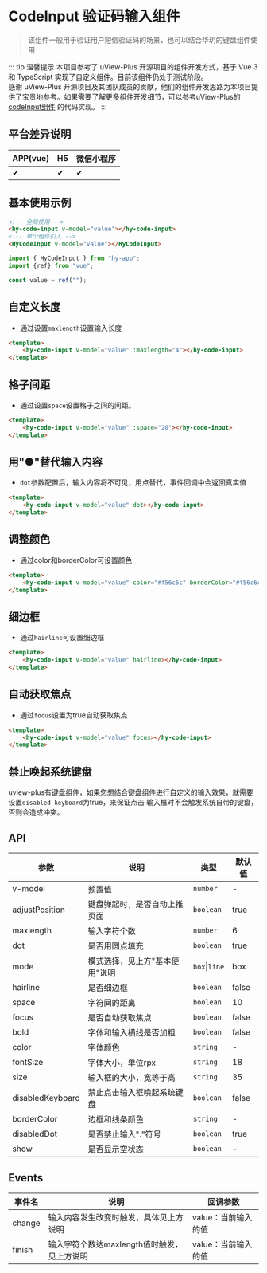 # CodeInput 验证码输入组件
> 该组件一般用于验证用户短信验证码的场景，也可以结合华玥的键盘组件使用

::: tip 温馨提示
本项目参考了 uView-Plus 开源项目的组件开发方式，基于 Vue 3 和 TypeScript 实现了自定义组件。目前该组件仍处于测试阶段。<br>
感谢 uView-Plus 开源项目及其团队成员的贡献，他们的组件开发思路为本项目提供了宝贵地参考。如果需要了解更多组件开发细节，可以参考uView-Plus的 [codeInput组件](https://uiadmin.net/uview-plus/components/codeInput.html) 的代码实现。
:::

## 平台差异说明

| APP(vue) | H5 | 微信小程序 |
|----------|----|-------|
| ✔        | ✔  | ✔     |

## 基本使用示例

```html
<!-- 全局使用 -->
<hy-code-input v-model="value"></hy-code-input>
<!-- 单个组件引入 -->
<HyCodeInput v-model="value"></HyCodeInput>
```
```ts
import { HyCodeInput } from "hy-app";
import {ref} from "vue";

const value = ref("");
```

## 自定义长度
- 通过设置`maxlength`设置输入长度
```html
<template>
    <hy-code-input v-model="value" :maxlength="4"></hy-code-input>
</template>
```

## 格子间距
- 通过设置`space`设置格子之间的间距。
```html
<template>
    <hy-code-input v-model="value" :space="20"></hy-code-input>
</template>
```

## 用"●"替代输入内容
- `dot`参数配置后，输入内容将不可见，用点替代，事件回调中会返回真实值
```html
<template>
    <hy-code-input v-model="value" dot></hy-code-input>
</template>
```

## 调整颜色
- 通过color和borderColor可设置颜色
```html
<template>
    <hy-code-input v-model="value" color="#f56c6c" borderColor="#f56c6c"></hy-code-input>
</template>
```

## 细边框
- 通过`hairline`可设置细边框
```html
<template>
    <hy-code-input v-model="value" hairline></hy-code-input>
</template>
```

## 自动获取焦点
- 通过`focus`设置为true自动获取焦点
```html
<template>
    <hy-code-input v-model="value" focus></hy-code-input>
</template>
```

## 禁止唤起系统键盘
uview-plus有键盘组件，如果您想结合键盘组件进行自定义的输入效果，就需要设置`disabled-keyboard`为true，来保证点击 输入框时不会触发系统自带的键盘，否则会造成冲突。


## API

| 参数               | 说明               | 类型            | 默认值   |
|------------------|------------------|---------------|-------|
| v-model          | 预置值              | `number`      | -     |
| adjustPosition   | 键盘弹起时，是否自动上推页面   | `boolean`     | true  |
| maxlength        | 输入字符个数           | `number`      | 6     |
| dot              | 是否用圆点填充          | `boolean`     | true  |
| mode             | 模式选择，见上方"基本使用"说明 | `box`\|`line` | box   |
| hairline         | 是否细边框            | `boolean`     | false |
| space            | 字符间的距离           | `boolean`     | 10    |
| focus            | 是否自动获取焦点         | `boolean`     | false |
| bold             | 字体和输入横线是否加粗      | `boolean`     | false |
| color            | 字体颜色             | `string`      | -     |
| fontSize         | 字体大小，单位rpx       | `string`      | 18    |
| size             | 输入框的大小，宽等于高      | `string`      | 35    |
| disabledKeyboard | 禁止点击输入框唤起系统键盘    | `boolean`     | false |
| borderColor      | 边框和线条颜色          | `string`      | -     |
| disabledDot      | 是否禁止输入"."符号      | `boolean`     | true  |
| show             | 是否显示空状态          | `boolean`     | -     |

## Events

| 事件名   | 说明 | 回调参数 |
|-------|--|----|
| change | 输入内容发生改变时触发，具体见上方说明 | value：当前输入的值   |
| finish | 输入字符个数达maxlength值时触发，见上方说明 | value：当前输入的值   |

<demo-model url="pages/components/codeInput/codeInput"></demo-model>